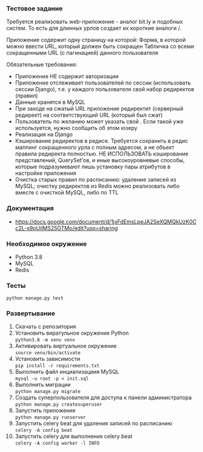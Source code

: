 ### Тестовое задание ###

Требуется реализовать web-приложение - аналог bit.ly и подобных систем.
То есть для длинных урлов создает их короткие аналоги <domain>/<subpart>.

Приложение содержит одну страницу на которой:
Форма, в которой можно ввести URL, который должен быть сокращен
Табличка со всеми сокращенными URL (с пагинацией) данного пользователя

Обязательные требования:
* Приложение НЕ содержит авторизации
* Приложение отслеживает пользователей по сессии (использовать сессии Django), т.е. у каждого пользователя свой набор редиректов (правил)
* Данные хранятся в MySQL
* При заходе на сжатый URL приложение редиректит (серверный редирект) на соответствующий URL (который был сжат)
* Пользователь по желанию может указать свой <subpart>. Если такой <subpart> уже используется, нужно сообщить об этом юзеру
* Реализация на Django
* Кэширование редиректов в редисе. Требуется сохранить в редис маппинг сокращенного урла с полным адресом, а не объект правила редиректа полностью. НЕ ИСПОЛЬЗОВАТЬ кэширование представлений, QuerySet’ов, и иные высокоуровневые способы, которые подразумевают лишь установку пары атрибутов в настройке приложения
* Очистка старых правил по расписанию:
удаление записей из MySQL; 
 очистку редиректов из Redis можно реализовать либо вместе с очисткой MySQL, либо по TTL

### Документация ###

* https://docs.google.com/document/d/1jxFdEmsLpeJA2SeXQMQkUzK0Cc2L-s9pUilMS25GTMo/edit?usp=sharing

### Необходимое окружение ###

* Python 3.8
* MySQL
* Redis

### Тесты ###
   `python manage.py test`

### Развертывание ###

1. Скачать с репозитория
2. Установить виратульное окружение Python  
   `python3.8 -m venv venv`
3. Активировать виртуальное окружение  
    `source venv/bin/activate`
4. Установить зависимости  
    `pip install -r requirements.txt`
5. Выполнить файл инциализациия MySQL  
    `mysql -u root -p < init.sql`
6. Выполнить миграции  
    `python manage.py migrate`
7. Создать суперпользователя для доступа к панели администратора  
    `python manage.py createsuperuser`
8. Запустить приложение  
    `python manage.py runserver`
9. Запустить celery beat для удаления записей по расписанию  
    `celery -A config beat `
10. Запустить celery для выполнения celery beat  
    `celery -A config worker -l INFO`